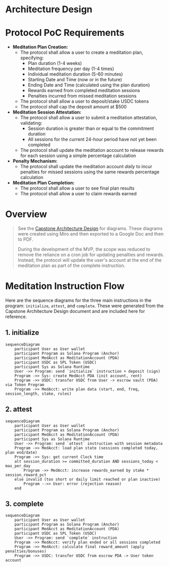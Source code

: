 # Architecture Design

# Protocol PoC Requirements

* **Meditation Plan Creation:**
    * The protocol shall allow a user to create a meditation plan, specifying:
        * Plan duration (1-4 weeks)
        * Meditation frequency per day (1-4 times)
        * Individual meditation duration (5-60 minutes)
        * Starting Date and Time (now or in the future)
        * Ending Date and Time (calculated using the plan duration)
        * Rewards earned from completed meditation sessions
        * Penalties incurred from missed meditation sessions
    * The protocol shall allow a user to deposit/stake USDC tokens
    * The protocol shall cap the deposit amount at $500
* **Meditation Session Attestation:**
    * The protocol shall allow a user to submit a meditation attestation, validating:
        * Session duration is greater than or equal to the commitment duration
        * All sessions for the current 24-hour period have not yet been completed
    * The protocol shall update the meditation account to release rewards for each session using a simple percentage
      calculation
* **Penalty Mechanism:**
    * The protocol shall update the meditation account *daily* to incur penalties for missed sessions using the same
      rewards percentage calculation
* **Meditation Plan Completion:**
    * The protocol shall allow a user to see final plan results
    * The protocol shall allow a user to claim rewards earned

# Overview

> See the [Capstone Architecture Design](./Capstone_Architecture_Design.pdf) for diagrams.
> These diagrams were created using Miro and then exported to a Google Doc and then to PDF.
>
> During the development of the MVP, the scope was reduced to remove the reliance on a cron job
> for updating penalties and rewards. Instead, the protocol will update the user's account
> at the end of the meditation plan as part of the complete instruction.

# Meditation Instruction Flow

Here are the sequence diagrams for the three main instructions in the program: `initialize`, `attest`, and `complete`.
These were generated from the Capstone Architecture Design document and are included here for reference.

## 1. initialize

```mermaid
sequenceDiagram
    participant User as User wallet
    participant Program as Solana Program (Anchor)
    participant MedAcct as MeditationAccount (PDA)
    participant USDC as SPL Token (USDC)
    participant Sys as Solana Runtime
    User ->> Program: send `initialize` instruction + deposit (sign)
    Program ->> Sys: create MedAcct PDA (init account, rent)
    Program ->> USDC: transfer USDC from User -> escrow vault (PDA) via Token Program
    Program ->> MedAcct: write plan data (start, end, freq, session_length, stake, rules)
```

## 2. attest

```mermaid
sequenceDiagram
    participant User as User wallet
    participant Program as Solana Program (Anchor)
    participant MedAcct as MeditationAccount (PDA)
    participant Sys as Solana Runtime
    User ->> Program: send `attest` instruction with session metadata
    Program ->> MedAcct: load plan state (sessions completed today, plan end/date)
    Program ->> Sys: get current Clock time
    alt session_duration >= committed_duration AND sessions_today < max_per_day
        Program ->> MedAcct: increase rewards_earned by stake * session_reward_pct
    else invalid (too short or daily limit reached or plan inactive)
        Program -->> User: error (rejection reason)
    end
```

## 3. complete

```mermaid
sequenceDiagram
    participant User as User wallet
    participant Program as Solana Program (Anchor)
    participant MedAcct as MeditationAccount (PDA)
    participant USDC as SPL Token (USDC)
    User ->> Program: send `complete` instruction
    Program ->> MedAcct: verify plan ended or all sessions completed
    Program ->> MedAcct: calculate final reward_amount (apply penalties/bonuses)
    Program ->> USDC: transfer USDC from escrow PDA -> User token account
```
